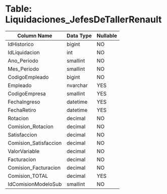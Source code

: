 # Table: Liquidaciones_JefesDeTallerRenault

| Column Name | Data Type | Nullable |
|-------------|-----------|----------|
| IdHistorico | bigint | NO |
| IdLiquidacion | int | NO |
| Ano_Periodo | smallint | NO |
| Mes_Periodo | smallint | NO |
| CodigoEmpleado | bigint | NO |
| Empleado | nvarchar | YES |
| CodigoEmpresa | smallint | YES |
| FechaIngreso | datetime | YES |
| FechaRetiro | datetime | YES |
| Rotacion | decimal | NO |
| Comision_Rotacion | decimal | NO |
| Satisfaccion | decimal | NO |
| Comision_Satisfaccion | decimal | NO |
| ValorVariable | decimal | NO |
| Facturacion | decimal | NO |
| Comision_Facturacion | decimal | NO |
| Comision_TOTAL | decimal | YES |
| IdComisionModeloSub | smallint | NO |
